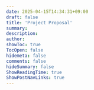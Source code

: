 ```yaml
---
date: 2025-04-15T14:34:31+09:00
draft: false
title: 'Project Proposal'
summary: 
description:
author:
showToc: true
TocOpen: false
hidemeta: false
comments: false
hideSummary: false
ShowReadingTime: true
ShowPostNavLinks: true
---
```

